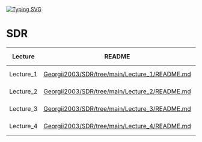 [![Typing SVG](https://readme-typing-svg.herokuapp.com?font=Fira+Code&pause=1000&color=000000&background=FFFFFF&width=435&lines=Hello%2C+I'm+Georgii;A+group+student+ia131)](https://git.io/typing-svg)

# SDR
| Lecture | README | Справочный материал |
| ------ | ------ | ------ |
| Lecture_1 | [Georgii2003/SDR/tree/main/Lecture_1/README.md][P1] | [Лекция_1][L1] и [Лекция_2][L2] |
| Lecture_2 | [Georgii2003/SDR/tree/main/Lecture_2/README.md][P2] | [Лекция_3][L3] и [Лекция_4][L4] |
| Lecture_3 | [Georgii2003/SDR/tree/main/Lecture_3/README.md][P3] | [Лекция_5][L5] и [Лекция_6][L6] |
| Lecture_4 | [Georgii2003/SDR/tree/main/Lecture_4/README.md][P4] | [Лекция_7][L5] и [Лекция_8][L8] |

[P1]: <https://github.com/Georgii2003/SDR/tree/main/Lecture_1/README.md>
[P2]: <https://github.com/Georgii2003/SDR/tree/main/Lecture_2/README.md>
[P3]: <https://github.com/Georgii2003/SDR/tree/main/Lecture_3/README.md>
[P4]: <https://github.com/Georgii2003/SDR/tree/main/Lecture_4/README.md>



[L1]: <https://humble-ballcap-e09.notion.site/1-SDR-bf05fc1219da419d88d15f950007c08d>
[L2]: <https://humble-ballcap-e09.notion.site/2-84a9d15f81834c58a86af70a76991cec>
[L3]: <https://humble-ballcap-e09.notion.site/3-022075c5872a478a986df83e3e5dd6dd>
[L4]: <https://humble-ballcap-e09.notion.site/4-Python-5f78caed6b4c4d919115c5489dd4ffae>
[L5]: <https://humble-ballcap-e09.notion.site/5-5f9904dc31f747379b47610a5625be65>
[L6]: <https://humble-ballcap-e09.notion.site/6-PyAdi-Adalm-Pluto-SDR-7dabe605bb7243e3b8cb02ff208ca2bf>
[L8]: <https://humble-ballcap-e09.notion.site/8-Python-Spyder-c8f1d4266bd0468caadda311c2e6f812>

